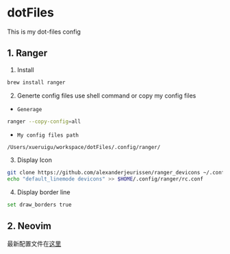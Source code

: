 # dotFiles

This is my dot-files config

## 1. Ranger
1. Install

``` bash
brew install ranger
```

2. Generte config files use shell command or copy my config files

- `Generage`

``` bash
ranger --copy-config=all
```

- `My config files path`

``` bash
/Users/xueruigu/workspace/dotFiles/.config/ranger/
```

3. Display Icon

``` bash
git clone https://github.com/alexanderjeurissen/ranger_devicons ~/.config/ranger/plugins/ranger_devicons
echo "default_linemode devicons" >> $HOME/.config/ranger/rc.conf
```

4. Display border line

``` bash
set draw_borders true
```

## 2. Neovim

最新配置文件在[这里](https://github.com/guxuerui/nvim-0.8)
